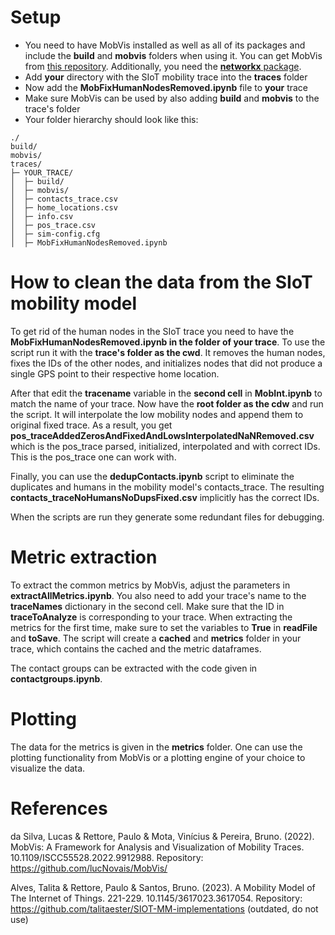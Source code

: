 # Setup
- You need to have MobVis installed as well as all of its packages and include the **build** and **mobvis** folders when using it. You can get MobVis from [this repository](https://github.com/lucNovais/MobVis/). Additionally, you need the [**networkx** package](https://networkx.org/).
- Add **your** directory with the SIoT mobility trace into the **traces** folder 
- Now add the **MobFixHumanNodesRemoved.ipynb** file to **your** trace
- Make sure MobVis can be used by also adding **build** and **mobvis** to the trace's folder
- Your folder hierarchy should look like this: 
```` 
./
build/
mobvis/
traces/
├─ YOUR_TRACE/
│  ├─ build/
│  ├─ mobvis/
│  ├─ contacts_trace.csv
│  ├─ home_locations.csv
│  ├─ info.csv
│  ├─ pos_trace.csv
│  ├─ sim-config.cfg
│  ├─ MobFixHumanNodesRemoved.ipynb
````


# How to clean the data from the SIoT mobility model
To get rid of the human nodes in the SIoT trace you need to have the **MobFixHumanNodesRemoved.ipynb in the folder of  your trace**. To use the script run it with the **trace's folder as the cwd**. It removes the human nodes, fixes the IDs of the other nodes, and initializes nodes that did not produce a single GPS point to their respective home location. 

After that edit the **tracename** variable in the **second cell** in **MobInt.ipynb** to match the name of your trace. Now have the **root folder as the cdw** and run the script. It will interpolate the low mobility nodes and append them to original fixed trace. As a result, you get  **pos_traceAddedZerosAndFixedAndLowsInterpolatedNaNRemoved.csv** which is the pos_trace parsed, initialized, interpolated and with correct IDs. This is the pos_trace one can work with.

Finally, you can use the **dedupContacts.ipynb** script to eliminate the duplicates and humans in the mobility model's contacts_trace. The resulting **contacts_traceNoHumansNoDupsFixed.csv** implicitly has the correct IDs.

When the scripts are run they generate some redundant files for debugging.

# Metric extraction

To extract the common metrics by MobVis, adjust the parameters in **extractAllMetrics.ipynb**. You also need to  add your trace's name to the **traceNames** dictionary in the second cell. Make sure that the ID in **traceToAnalyze** is corresponding to your trace.
When extracting the metrics for the first time, make sure to set the variables to **True** in **readFile** and **toSave**. The script will create a **cached** and **metrics** folder in your trace, which contains the cached and the metric dataframes.

The contact groups can be extracted with the code given in **contactgroups.ipynb**. 

# Plotting
The data for the metrics is given in the **metrics** folder. One can use the plotting functionality from MobVis or a plotting engine of your choice to visualize the data. 

# References 

da Silva, Lucas & Rettore, Paulo & Mota, Vinícius & Pereira, Bruno. (2022). MobVis: A Framework for Analysis and Visualization of Mobility Traces. 10.1109/ISCC55528.2022.9912988. 
Repository: https://github.com/lucNovais/MobVis/

Alves, Talita & Rettore, Paulo & Santos, Bruno. (2023). A Mobility Model of The Internet of Things. 221-229. 10.1145/3617023.3617054. 
Repository: https://github.com/talitaester/SIOT-MM-implementations (outdated, do not use)

